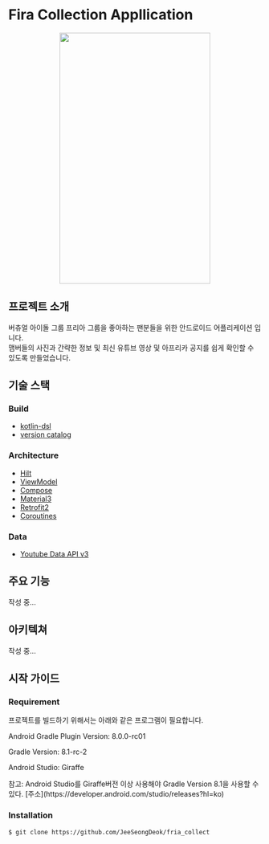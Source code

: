 # Fira Collection Appllication
<p align="center">
  <img src="pictures/app_home_picture.gif" width="300" height="500">
</p>

## 프로젝트 소개
버츄얼 아이돌 그룹 프리아 그룹을 좋아하는 팬분들을 위한 안드로이드 어플리케이션 입니다.<br>
맴버들의 사진과 간략한 정보 및 최신 유튜브 영상 및 아프리카 공지를 쉽게 확인할 수 있도록 만들었습니다.

## 기술 스택
### Build
- [kotlin-dsl]("https://docs.gradle.org/current/userguide/kotlin_dsl.html")
- [version catalog]("https://docs.gradle.org/current/userguide/platforms.html")
### Architecture
- [Hilt]("https://developer.android.com/training/dependency-injection/hilt-android")
- [ViewModel]("https://developer.android.com/topic/libraries/architecture/viewmodel?hl=ko")
- [Compose]("https://developer.android.com/jetpack/compose?hl=ko")
- [Material3]("https://developer.android.com/jetpack/androidx/releases/compose-material3?hl=ko")
- [Retrofit2]("https://square.github.io/retrofit/")
- [Coroutines]("https://github.com/Kotlin/kotlinx.coroutines")

### Data
- [Youtube Data API v3]("https://developers.google.com/youtube/v3?hl=ko")

## 주요 기능
작성 중...

## 아키텍쳐
작성 중...

## 시작 가이드
### Requirement
<p>프로젝트를 빌드하기 위해서는 아래와 같은 프로그램이 필요합니다.</p>
<p>Android Gradle Plugin Version: 8.0.0-rc01</p>
<p>Gradle Version: 8.1-rc-2</p>
<p>Android Studio: Giraffe</p>
<p>참고: Android Studio를 Giraffe버전 이상 사용해야 Gradle Version 8.1을 사용할 수 있다. [주소](https://developer.android.com/studio/releases?hl=ko)</p>

### Installation
``` bash
$ git clone https://github.com/JeeSeongDeok/fria_collect
```